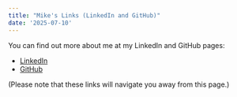 ```yaml
---
title: "Mike's Links (LinkedIn and GitHub)"
date: '2025-07-10'
---
```

You can find out more about me at my LinkedIn and GitHub pages: 

- [LinkedIn](https://www.linkedin.com/in/michael-stewart-973786189/ "Mike's LinkedIn profile page.")
- [GitHub](https://github.com/mikestewart729 "Mike's personal GitHub account page.")

(Please note that these links will navigate you away from this page.)